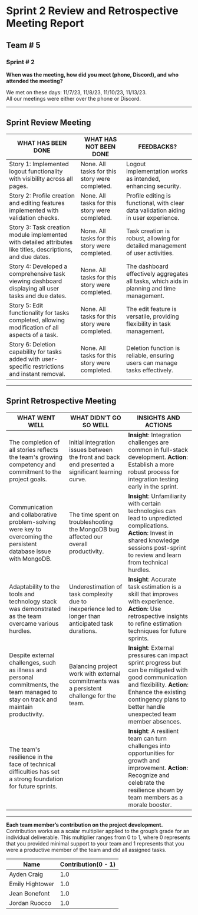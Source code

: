 # Sprint 2 Review and Retrospective Meeting Report

## Team # 5
### Sprint # 2
**When was the meeting, how did you meet (phone, Discord), and who attended the meeting?**

We met on these days: 11/7/23, 11/8/23, 11/10/23, 11/13/23.  
All our meetings were either over the phone or Discord.

---

## Sprint Review Meeting
| WHAT HAS BEEN DONE | WHAT HAS NOT BEEN DONE | FEEDBACKS? |
|--------------------|-----------------------|-------------|
| Story 1: Implemented logout functionality with visibility across all pages. | None. All tasks for this story were completed. | Logout implementation works as intended, enhancing security. |
| Story 2: Profile creation and editing features implemented with validation checks. | None. All tasks for this story were completed. | Profile editing is functional, with clear data validation aiding in user experience. |
| Story 3: Task creation module implemented with detailed attributes like titles, descriptions, and due dates. | None. All tasks for this story were completed. | Task creation is robust, allowing for detailed management of user activities. |
| Story 4: Developed a comprehensive task viewing dashboard displaying all user tasks and due dates. | None. All tasks for this story were completed. | The dashboard effectively aggregates all tasks, which aids in planning and time management. |
| Story 5: Edit functionality for tasks completed, allowing modification of all aspects of a task. | None. All tasks for this story were completed. | The edit feature is versatile, providing flexibility in task management. |
| Story 6: Deletion capability for tasks added with user-specific restrictions and instant removal. | None. All tasks for this story were completed. | Deletion function is reliable, ensuring users can manage tasks effectively. |

---

## Sprint Retrospective Meeting

| WHAT WENT WELL | WHAT DIDN’T GO SO WELL | INSIGHTS AND ACTIONS |
|----------------|------------------------|----------------------|
| The completion of all stories reflects the team's growing competency and commitment to the project goals. | Initial integration issues between the front and back end presented a significant learning curve. | **Insight**: Integration challenges are common in full-stack development. **Action**: Establish a more robust process for integration testing early in the sprint. |
| Communication and collaborative problem-solving were key to overcoming the persistent database issue with MongoDB. | The time spent on troubleshooting the MongoDB bug affected our overall productivity. | **Insight**: Unfamiliarity with certain technologies can lead to unpredicted complications. **Action**: Invest in shared knowledge sessions post-sprint to review and learn from technical hurdles. |
| Adaptability to the tools and technology stack was demonstrated as the team overcame various hurdles. | Underestimation of task complexity due to inexperience led to longer than anticipated task durations. | **Insight**: Accurate task estimation is a skill that improves with experience. **Action**: Use retrospective insights to refine estimation techniques for future sprints. |
| Despite external challenges, such as illness and personal commitments, the team managed to stay on track and maintain productivity. | Balancing project work with external commitments was a persistent challenge for the team. | **Insight**: External pressures can impact sprint progress but can be mitigated with good communication and flexibility. **Action**: Enhance the existing contingency plans to better handle unexpected team member absences. |
| The team's resilience in the face of technical difficulties has set a strong foundation for future sprints. | | **Insight**: A resilient team can turn challenges into opportunities for growth and improvement. **Action**: Recognize and celebrate the resilience shown by team members as a morale booster. |

---

**Each team member’s contribution on the project development.** Contribution works as a scalar multiplier applied to the group’s grade for an individual deliverable. This multiplier ranges from 0 to 1, where 0 represents that you provided minimal support to your team and 1 represents that you were a productive member of the team and did all assigned tasks.

| Name           | Contribution(0 - 1) |
|----------------|---------------------|
| Ayden Craig    | 1.0                 |
| Emily Hightower| 1.0                 |
| Jean Bonefont  | 1.0                 |
| Jordan Ruocco  | 1.0                 |

